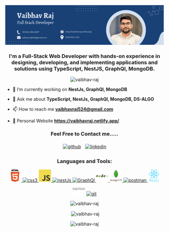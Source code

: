 
 <!-- ###  <h1 align="center">Hi 👋, I'm Vaibhav Raj 👨🏻‍💻</h1>..... -->
 
<img width="1430" alt="profile" src="https://github.com/vaibhav-raj/vaibhav-raj/blob/main/profile.png">
<h3 align="center">I'm a Full-Stack Web Developer with hands-on experience in designing, developing, and implementing
        applications and solutions using TypeScript, NestJS, GraphQl, MongoDB.</h3>
         
<p align="center"> <img
                src="https://komarev.com/ghpvc/?username=vaibhav-raj&label=Profile%20views&color=0e75b6&style=flat"
                alt="vaibhav-raj" /> </p>
                
 <!-- ###  <p align="center"> <img
                src="https://user-images.githubusercontent.com/40136017/134124139-172a975d-1cf3-4538-8049-8efab00e4489.png"
                alt="vaibhav-raj" /> </p>..... -->

- 🌱 I’m currently working on  **NestJs, GraphQl, MongoDB**

- 💬 Ask me about **TypeScript, NestJs, GraphQl, MongoDB, DS-ALGO**

- 📫 How to reach me **vaibhavraj524@gmail.com**

- 🔗 Personal Website **https://vaibhavraj.netlify.app/**

<!-- ### Feel Free to Contact me..... -->
<h3 align="center">Feel Free to Contact me.....</h3>
<p align="center">
        <a href="https://github.com/vaibhav-raj"><img alt="github" width="10%" style="padding:5px"
                        src="https://img.icons8.com/clouds/100/000000/github.png" /></a>
        <a href="https://www.linkedin.com/in/vaibhav-raj-alpha/"><img alt="linkedin" width="10%" style="padding:5px"
                        src="https://img.icons8.com/clouds/100/000000/linkedin.png" /></a>
</p>
<h3 align="center">Languages and Tools:</h3>
<p align="center "> 
            <a href="https://developer.mozilla.org/en-US/docs/Web/HTML" target="_blank">
      <img src="https://raw.githubusercontent.com/devicons/devicon/master/icons/html5/html5-original-wordmark.svg" alt="html5" width="40" height="40" />
    </a>
       <a href="https://developer.mozilla.org/en-US/docs/Web/CSS" target="_blank">
      <img src="https://img.icons8.com/color/2x/css3.png" alt="css3" width="40" height="40" />
    </a>
  <a href="https://developer.mozilla.org/en-US/docs/Web/JavaScript" target="_blank">
    <img src="https://raw.githubusercontent.com/devicons/devicon/master/icons/javascript/javascript-original.svg" alt="javascript" width="40" height="40" />
  </a>
  <a href="[https://developer.mozilla.org/en-US/docs/Web/JavaScript](https://docs.nestjs.com/)" target="_blank">
    <img src="https://seeklogo.com/images/N/nestjs-logo-09342F76C0-seeklogo.com.png" alt="nestJs" width="40" height="40" />
    <a href="https://graphql.org/code/" target="_blank">
      <img src="https://img.icons8.com/color/2x/graphql.png" alt="GraphQl" width="40" height="40" />
         <a href="https://nodejs.org" target="_blank">
      <img src="https://raw.githubusercontent.com/devicons/devicon/master/icons/nodejs/nodejs-original-wordmark.svg" alt="nodejs" width="40" height="40" />
    </a>
        <a href="https://www.mongodb.com/" target="_blank">
      <img src="https://raw.githubusercontent.com/devicons/devicon/master/icons/mongodb/mongodb-original-wordmark.svg" alt="mongodb" width="40" height="40" />
    </a>
      <a href="https://postman.com" target="_blank">
        <img src="https://www.vectorlogo.zone/logos/getpostman/getpostman-icon.svg" alt="postman" width="40" height="40" />
      </a>
      <a href="https://reactjs.org/" target="_blank">
        <img src="https://raw.githubusercontent.com/devicons/devicon/master/icons/react/react-original-wordmark.svg" alt="react" width="40" height="40" />
      </a>
      <img src="https://raw.githubusercontent.com/devicons/devicon/master/icons/express/express-original-wordmark.svg" alt="express" width="40" height="40" />
    </a> 
     <a href="https://git-scm.com/" target="_blank">
    <img src="https://www.vectorlogo.zone/logos/git-scm/git-scm-icon.svg" alt="git" width="40" height="40" />
  </a>
</p>

<p align="center"><img
                src="https://github-readme-stats.vercel.app/api/top-langs?username=vaibhav-raj&theme=dark&hide_border=true&show_icons=true&locale=en&layout=compact"
                alt="vaibhav-raj" /></p>

<p align="center">&nbsp;<img align="center"
                src="https://github-readme-stats.vercel.app/api?username=vaibhav-raj&show_icons=true&theme=dark&hide_border=true&locale=en"
                alt="vaibhav-raj" /></p>

<p align="center"><img align="center" src="https://github-readme-streak-stats.herokuapp.com/?user=vaibhav-raj&theme=dark&hide_border=true"
                alt="vaibhav-raj" /></p>
